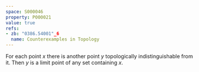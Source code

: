 ```yaml
---
space: S000046
property: P000021
value: true
refs:
- zb: "0386.54001"_6
  name: Counterexamples in Topology
---
```


For each point $x$ there is another point $y$ topologically indistinguishable from it.  Then $y$ is a limit point of any set containing $x$.
